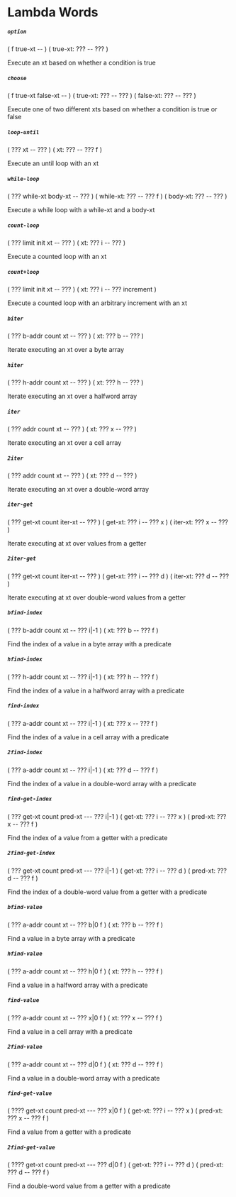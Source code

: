# Lambda Words

##### `option`
( f true-xt -- ) ( true-xt: ??? -- ??? )

Execute an xt based on whether a condition is true

##### `choose`
( f true-xt false-xt -- ) ( true-xt: ??? -- ??? ) ( false-xt: ??? -- ??? )

Execute one of two different xts based on whether a condition is true or false

##### `loop-until`
( ??? xt -- ??? ) ( xt: ??? -- ??? f )

Execute an until loop with an xt

##### `while-loop`
( ??? while-xt body-xt -- ??? ) ( while-xt: ??? -- ??? f )
( body-xt: ??? -- ??? )

Execute a while loop with a while-xt and a body-xt

##### `count-loop`
( ??? limit init xt -- ??? ) ( xt: ??? i -- ??? )

Execute a counted loop with an xt

##### `count+loop`
( ??? limit init xt -- ??? ) ( xt: ??? i -- ??? increment )

Execute a counted loop with an arbitrary increment with an xt

##### `biter`
( ??? b-addr count xt -- ??? ) ( xt: ??? b -- ??? )

Iterate executing an xt over a byte array

##### `hiter`
( ??? h-addr count xt -- ??? ) ( xt: ??? h -- ??? )

Iterate executing an xt over a halfword array

##### `iter`
( ??? addr count xt -- ??? ) ( xt: ??? x -- ??? )

Iterate executing an xt over a cell array

##### `2iter`
( ??? addr count xt -- ??? ) ( xt: ??? d -- ??? )

Iterate executing an xt over a double-word array

##### `iter-get`
( ??? get-xt count iter-xt -- ??? ) ( get-xt: ??? i -- ??? x )
( iter-xt: ??? x -- ??? )

Iterate executing at xt over values from a getter

##### `2iter-get`
( ??? get-xt count iter-xt -- ??? ) ( get-xt: ??? i -- ??? d ) ( iter-xt: ??? d -- ??? )

Iterate executing at xt over double-word values from a getter

##### `bfind-index`
( ??? b-addr count xt -- ??? i|-1 ) ( xt: ??? b -- ??? f )

Find the index of a value in a byte array with a predicate

##### `hfind-index`
( ??? h-addr count xt -- ??? i|-1 ) ( xt: ??? h -- ??? f )

Find the index of a value in a halfword array with a predicate

##### `find-index`
( ??? a-addr count xt -- ??? i|-1 ) ( xt: ??? x -- ??? f )

Find the index of a value in a cell array with a predicate

##### `2find-index`
( ??? a-addr count xt -- ??? i|-1 ) ( xt: ??? d -- ??? f )

Find the index of a value in a double-word array with a predicate

##### `find-get-index`
( ??? get-xt count pred-xt --- ??? i|-1 ) ( get-xt: ??? i -- ??? x )
( pred-xt: ??? x -- ??? f )

Find the index of a value from a getter with a predicate

##### `2find-get-index`
( ??? get-xt count pred-xt --- ??? i|-1 ) ( get-xt: ??? i -- ??? d )
( pred-xt: ??? d -- ??? f )

Find the index of a double-word value from a getter with a predicate

##### `bfind-value`
( ??? a-addr count xt -- ??? b|0 f ) ( xt: ??? b -- ??? f )

Find a value in a byte array with a predicate

##### `hfind-value`
( ??? a-addr count xt -- ??? h|0 f ) ( xt: ??? h -- ??? f )

Find a value in a halfword array with a predicate

##### `find-value`
( ??? a-addr count xt -- ??? x|0 f ) ( xt: ??? x -- ??? f )

Find a value in a cell array with a predicate

##### `2find-value`
( ??? a-addr count xt -- ??? d|0 f ) ( xt: ??? d -- ??? f )

Find a value in a double-word array with a predicate

##### `find-get-value`
( ???? get-xt count pred-xt --- ??? x|0 f ) ( get-xt: ??? i -- ??? x )
( pred-xt: ??? x -- ??? f )

Find a value from a getter with a predicate

##### `2find-get-value`
( ???? get-xt count pred-xt --- ??? d|0 f ) ( get-xt: ??? i -- ??? d )
( pred-xt: ??? d -- ??? f )

Find a double-word value from a getter with a predicate
